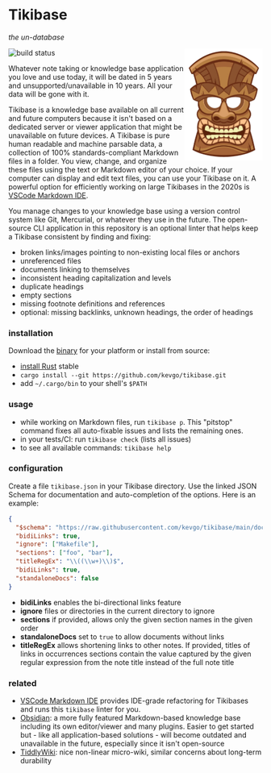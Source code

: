 # Tikibase

_the un-database_

<img src="doc/logo.png" width="154" height="223" align="right">

![build status](https://github.com/kevgo/tikibase/actions/workflows/ci.yml/badge.svg)

Whatever note taking or knowledge base application you love and use today, it
will be dated in 5 years and unsupported/unavailable in 10 years. All your data
will be gone with it.

Tikibase is a knowledge base available on all current and future computers
because it isn't based on a dedicated server or viewer application that might be
unavailable on future devices. A Tikibase is pure human readable and machine
parsable data, a collection of 100% standards-compliant Markdown files in a
folder. You view, change, and organize these files using the text or Markdown
editor of your choice. If your computer can display and edit text files, you can
use your Tikibase on it. A powerful option for efficiently working on large
Tikibases in the 2020s is
[VSCode Markdown IDE](https://github.com/kevgo/vscode-markdown-ide).

You manage changes to your knowledge base using a version control system like
Git, Mercurial, or whatever they use in the future. The open-source CLI
application in this repository is an optional linter that helps keep a Tikibase
consistent by finding and fixing:

- broken links/images pointing to non-existing local files or anchors
- unreferenced files
- documents linking to themselves
- inconsistent heading capitalization and levels
- duplicate headings
- empty sections
- missing footnote definitions and references
- optional: missing backlinks, unknown headings, the order of headings

### installation

Download the [binary](https://github.com/kevgo/tikibase/releases/latest) for
your platform or install from source:

- [install Rust](https://rustup.rs) stable
- `cargo install --git https://github.com/kevgo/tikibase.git`
- add `~/.cargo/bin` to your shell's `$PATH`

### usage

- while working on Markdown files, run `tikibase p`. This "pitstop" command
  fixes all auto-fixable issues and lists the remaining ones.
- in your tests/CI: run `tikibase check` (lists all issues)
- to see all available commands: `tikibase help`

### configuration

Create a file `tikibase.json` in your Tikibase directory. Use the linked JSON
Schema for documentation and auto-completion of the options. Here is an example:

```json
{
  "$schema": "https://raw.githubusercontent.com/kevgo/tikibase/main/doc/tikibase.schema.json",
  "bidiLinks": true,
  "ignore": ["Makefile"],
  "sections": ["foo", "bar"],
  "titleRegEx": "\\((\\w+)\\)$",
  "bidiLinks": true,
  "standaloneDocs": false
}
```

- **bidiLinks** enables the bi-directional links feature
- **ignore** files or directories in the current directory to ignore
- **sections** if provided, allows only the given section names in the given
  order
- **standaloneDocs** set to `true` to allow documents without links
- **titleRegEx** allows shortening links to other notes. If provided, titles of
  links in occurrences sections contain the value captured by the given regular
  expression from the note title instead of the full note title

### related

- [VSCode Markdown IDE](https://github.com/kevgo/vscode-markdown-ide) provides
  IDE-grade refactoring for Tikibases and runs this `tikibase` linter for you.
- [Obsidian](https://obsidian.md): a more fully featured Markdown-based
  knowledge base including its own editor/viewer and many plugins. Easier to get
  started but - like all application-based solutions - will become outdated and
  unavailable in the future, especially since it isn't open-source
- [TiddlyWiki](https://tiddlywiki.com): nice non-linear micro-wiki, similar
  concerns about long-term durability
